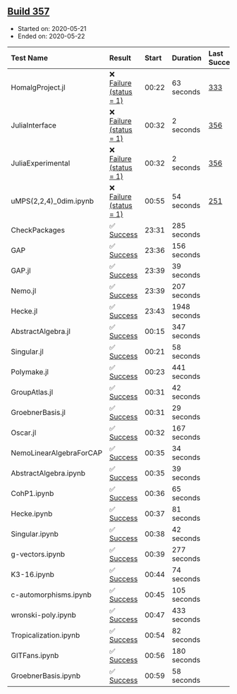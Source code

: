 ## [Build 357](https://oscarci.mathematik.uni-kl.de/job/oscar-julia-1.4/357/)

* Started on: 2020-05-21
* Ended on: 2020-05-22

| Test Name    | Result | Start | Duration | Last Success | First Failure |
|:-------------|:-------|:------|:---------|:-------------|:--------------|
| HomalgProject.jl | ❌ [Failure (status = 1)](https://oscarci.mathematik.uni-kl.de/job/oscar-julia-1.4/357/artifact/logs/build-357/HomalgProject.jl.log) | 00:22 | 63 seconds | [333](https://oscarci.mathematik.uni-kl.de/job/oscar-julia-1.4/333/) | [334](https://oscarci.mathematik.uni-kl.de/job/oscar-julia-1.4/334/) |
| JuliaInterface | ❌ [Failure (status = 1)](https://oscarci.mathematik.uni-kl.de/job/oscar-julia-1.4/357/artifact/logs/build-357/JuliaInterface.log) | 00:32 | 2 seconds | [356](https://oscarci.mathematik.uni-kl.de/job/oscar-julia-1.4/356/) | [357](https://oscarci.mathematik.uni-kl.de/job/oscar-julia-1.4/357/) |
| JuliaExperimental | ❌ [Failure (status = 1)](https://oscarci.mathematik.uni-kl.de/job/oscar-julia-1.4/357/artifact/logs/build-357/JuliaExperimental.log) | 00:32 | 2 seconds | [356](https://oscarci.mathematik.uni-kl.de/job/oscar-julia-1.4/356/) | [357](https://oscarci.mathematik.uni-kl.de/job/oscar-julia-1.4/357/) |
| uMPS(2,2,4)_0dim.ipynb | ❌ [Failure (status = 1)](https://oscarci.mathematik.uni-kl.de/job/oscar-julia-1.4/357/artifact/logs/build-357/uMPS-2-2-4-_0dim.ipynb.log) | 00:55 | 54 seconds | [251](https://oscarci.mathematik.uni-kl.de/job/oscar-julia-1.4/251/) | [252](https://oscarci.mathematik.uni-kl.de/job/oscar-julia-1.4/252/) |
| CheckPackages | ✅ [Success](https://oscarci.mathematik.uni-kl.de/job/oscar-julia-1.4/357/artifact/logs/build-357/CheckPackages.log) | 23:31 | 285 seconds |  |  |
| GAP | ✅ [Success](https://oscarci.mathematik.uni-kl.de/job/oscar-julia-1.4/357/artifact/logs/build-357/GAP.log) | 23:36 | 156 seconds |  |  |
| GAP.jl | ✅ [Success](https://oscarci.mathematik.uni-kl.de/job/oscar-julia-1.4/357/artifact/logs/build-357/GAP.jl.log) | 23:39 | 39 seconds |  |  |
| Nemo.jl | ✅ [Success](https://oscarci.mathematik.uni-kl.de/job/oscar-julia-1.4/357/artifact/logs/build-357/Nemo.jl.log) | 23:39 | 207 seconds |  |  |
| Hecke.jl | ✅ [Success](https://oscarci.mathematik.uni-kl.de/job/oscar-julia-1.4/357/artifact/logs/build-357/Hecke.jl.log) | 23:43 | 1948 seconds |  |  |
| AbstractAlgebra.jl | ✅ [Success](https://oscarci.mathematik.uni-kl.de/job/oscar-julia-1.4/357/artifact/logs/build-357/AbstractAlgebra.jl.log) | 00:15 | 347 seconds |  |  |
| Singular.jl | ✅ [Success](https://oscarci.mathematik.uni-kl.de/job/oscar-julia-1.4/357/artifact/logs/build-357/Singular.jl.log) | 00:21 | 58 seconds |  |  |
| Polymake.jl | ✅ [Success](https://oscarci.mathematik.uni-kl.de/job/oscar-julia-1.4/357/artifact/logs/build-357/Polymake.jl.log) | 00:23 | 441 seconds |  |  |
| GroupAtlas.jl | ✅ [Success](https://oscarci.mathematik.uni-kl.de/job/oscar-julia-1.4/357/artifact/logs/build-357/GroupAtlas.jl.log) | 00:31 | 42 seconds |  |  |
| GroebnerBasis.jl | ✅ [Success](https://oscarci.mathematik.uni-kl.de/job/oscar-julia-1.4/357/artifact/logs/build-357/GroebnerBasis.jl.log) | 00:31 | 29 seconds |  |  |
| Oscar.jl | ✅ [Success](https://oscarci.mathematik.uni-kl.de/job/oscar-julia-1.4/357/artifact/logs/build-357/Oscar.jl.log) | 00:32 | 167 seconds |  |  |
| NemoLinearAlgebraForCAP | ✅ [Success](https://oscarci.mathematik.uni-kl.de/job/oscar-julia-1.4/357/artifact/logs/build-357/NemoLinearAlgebraForCAP.log) | 00:35 | 34 seconds |  |  |
| AbstractAlgebra.ipynb | ✅ [Success](https://oscarci.mathematik.uni-kl.de/job/oscar-julia-1.4/357/artifact/logs/build-357/AbstractAlgebra.ipynb.log) | 00:35 | 39 seconds |  |  |
| CohP1.ipynb | ✅ [Success](https://oscarci.mathematik.uni-kl.de/job/oscar-julia-1.4/357/artifact/logs/build-357/CohP1.ipynb.log) | 00:36 | 65 seconds |  |  |
| Hecke.ipynb | ✅ [Success](https://oscarci.mathematik.uni-kl.de/job/oscar-julia-1.4/357/artifact/logs/build-357/Hecke.ipynb.log) | 00:37 | 81 seconds |  |  |
| Singular.ipynb | ✅ [Success](https://oscarci.mathematik.uni-kl.de/job/oscar-julia-1.4/357/artifact/logs/build-357/Singular.ipynb.log) | 00:38 | 42 seconds |  |  |
| g-vectors.ipynb | ✅ [Success](https://oscarci.mathematik.uni-kl.de/job/oscar-julia-1.4/357/artifact/logs/build-357/g-vectors.ipynb.log) | 00:39 | 277 seconds |  |  |
| K3-16.ipynb | ✅ [Success](https://oscarci.mathematik.uni-kl.de/job/oscar-julia-1.4/357/artifact/logs/build-357/K3-16.ipynb.log) | 00:44 | 74 seconds |  |  |
| c-automorphisms.ipynb | ✅ [Success](https://oscarci.mathematik.uni-kl.de/job/oscar-julia-1.4/357/artifact/logs/build-357/c-automorphisms.ipynb.log) | 00:45 | 105 seconds |  |  |
| wronski-poly.ipynb | ✅ [Success](https://oscarci.mathematik.uni-kl.de/job/oscar-julia-1.4/357/artifact/logs/build-357/wronski-poly.ipynb.log) | 00:47 | 433 seconds |  |  |
| Tropicalization.ipynb | ✅ [Success](https://oscarci.mathematik.uni-kl.de/job/oscar-julia-1.4/357/artifact/logs/build-357/Tropicalization.ipynb.log) | 00:54 | 82 seconds |  |  |
| GITFans.ipynb | ✅ [Success](https://oscarci.mathematik.uni-kl.de/job/oscar-julia-1.4/357/artifact/logs/build-357/GITFans.ipynb.log) | 00:56 | 180 seconds |  |  |
| GroebnerBasis.ipynb | ✅ [Success](https://oscarci.mathematik.uni-kl.de/job/oscar-julia-1.4/357/artifact/logs/build-357/GroebnerBasis.ipynb.log) | 00:59 | 58 seconds |  |  |
